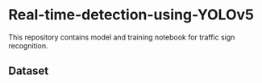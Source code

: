 # Real-time-detection-using-YOLOv5

This repository contains model and training notebook for traffic sign recognition. 

## Dataset
